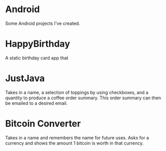 # Android
Some Android projects I've created.

# HappyBirthday
A static birthday card app that

# JustJava
Takes in a name, a selection of toppings by using checkboxes, and a quantity to produce a coffee order summary.  This order summary can then be emailed to a desired email.

# Bitcoin Converter
Takes in a name and remembers the name for future uses.  Asks for a currency and shows the amount 1 bitcoin is worth in that currency.

